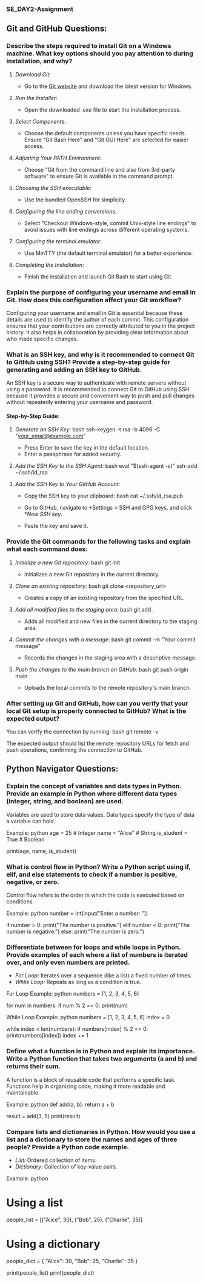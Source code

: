 ### SE_DAY2-Assignment

## Git and GitHub Questions:

### Describe the steps required to install Git on a Windows machine. What key options should you pay attention to during installation, and why?

1. *Download Git:*
   - Go to the [Git website](https://git-scm.com/) and download the latest version for Windows.

2. *Run the Installer:*
   - Open the downloaded .exe file to start the installation process.

3. *Select Components:*
   - Choose the default components unless you have specific needs. Ensure "Git Bash Here" and "Git GUI Here" are selected for easier access.

4. *Adjusting Your PATH Environment:*
   - Choose "Git from the command line and also from 3rd-party software" to ensure Git is available in the command prompt.

5. *Choosing the SSH executable:*
   - Use the bundled OpenSSH for simplicity.

6. *Configuring the line ending conversions:*
   - Select "Checkout Windows-style, commit Unix-style line endings" to avoid issues with line endings across different operating systems.

7. *Configuring the terminal emulator:*
   - Use MinTTY (the default terminal emulator) for a better experience.

8. *Completing the Installation:*
   - Finish the installation and launch Git Bash to start using Git.

### Explain the purpose of configuring your username and email in Git. How does this configuration affect your Git workflow?

Configuring your username and email in Git is essential because these details are used to identify the author of each commit. This configuration ensures that your contributions are correctly attributed to you in the project history. It also helps in collaboration by providing clear information about who made specific changes.

### What is an SSH key, and why is it recommended to connect Git to GitHub using SSH? Provide a step-by-step guide for generating and adding an SSH key to GitHub.

An SSH key is a secure way to authenticate with remote servers without using a password. It is recommended to connect Git to GitHub using SSH because it provides a secure and convenient way to push and pull changes without repeatedly entering your username and password.

#### Step-by-Step Guide:

1. *Generate an SSH Key:*
   bash
   ssh-keygen -t rsa -b 4096 -C "your_email@example.com"
   
   - Press Enter to save the key in the default location.
   - Enter a passphrase for added security.

2. *Add the SSH Key to the SSH Agent:*
   bash
   eval "$(ssh-agent -s)"
   ssh-add ~/.ssh/id_rsa
   

3. *Add the SSH Key to Your GitHub Account:*
   - Copy the SSH key to your clipboard:
     bash
     cat ~/.ssh/id_rsa.pub
     
   - Go to GitHub, navigate to *Settings > SSH and GPG keys, and click **New SSH key*.
   - Paste the key and save it.

### Provide the Git commands for the following tasks and explain what each command does:

1. *Initialize a new Git repository:*
   bash
   git init
   
   - Initializes a new Git repository in the current directory.

2. *Clone an existing repository:*
   bash
   git clone <repository_url>
   
   - Creates a copy of an existing repository from the specified URL.

3. *Add all modified files to the staging area:*
   bash
   git add .
   
   - Adds all modified and new files in the current directory to the staging area.

4. *Commit the changes with a message:*
   bash
   git commit -m "Your commit message"
   
   - Records the changes in the staging area with a descriptive message.

5. *Push the changes to the main branch on GitHub:*
   bash
   git push origin main
   
   - Uploads the local commits to the remote repository's main branch.

### After setting up Git and GitHub, how can you verify that your local Git setup is properly connected to GitHub? What is the expected output?

You can verify the connection by running:
bash
git remote -v

The expected output should list the remote repository URLs for fetch and push operations, confirming the connection to GitHub.

## Python Navigator Questions:

### Explain the concept of variables and data types in Python. Provide an example in Python where different data types (integer, string, and boolean) are used.

Variables are used to store data values. Data types specify the type of data a variable can hold.

Example:
python
age = 25  # Integer
name = "Alice"  # String
is_student = True  # Boolean

print(age, name, is_student)


### What is control flow in Python? Write a Python script using if, elif, and else statements to check if a number is positive, negative, or zero.

Control flow refers to the order in which the code is executed based on conditions.

Example:
python
number = int(input("Enter a number: "))

if number > 0:
    print("The number is positive.")
elif number < 0:
    print("The number is negative.")
else:
    print("The number is zero.")


### Differentiate between for loops and while loops in Python. Provide examples of each where a list of numbers is iterated over, and only even numbers are printed.

- *For Loop:* Iterates over a sequence (like a list) a fixed number of times.
- *While Loop:* Repeats as long as a condition is true.

For Loop Example:
python
numbers = [1, 2, 3, 4, 5, 6]

for num in numbers:
    if num % 2 == 0:
        print(num)


While Loop Example:
python
numbers = [1, 2, 3, 4, 5, 6]
index = 0

while index < len(numbers):
    if numbers[index] % 2 == 0:
        print(numbers[index])
    index += 1


### Define what a function is in Python and explain its importance. Write a Python function that takes two arguments (a and b) and returns their sum.

A function is a block of reusable code that performs a specific task. Functions help in organizing code, making it more readable and maintainable.

Example:
python
def add(a, b):
    return a + b

result = add(3, 5)
print(result)


### Compare lists and dictionaries in Python. How would you use a list and a dictionary to store the names and ages of three people? Provide a Python code example.

- *List:* Ordered collection of items.
- *Dictionary:* Collection of key-value pairs.

Example:
python
# Using a list
people_list = [("Alice", 30), ("Bob", 25), ("Charlie", 35)]

# Using a dictionary
people_dict = {
    "Alice": 30,
    "Bob": 25,
    "Charlie": 35
}

print(people_list)
print(people_dict)


